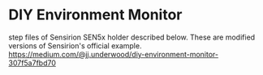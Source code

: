 # DIY Environment Monitor

step files of Sensirion SEN5x holder described below. These are modified versions of Sensirion's official example.
https://medium.com/@jj.underwood/diy-environment-monitor-307f5a7fbd70
